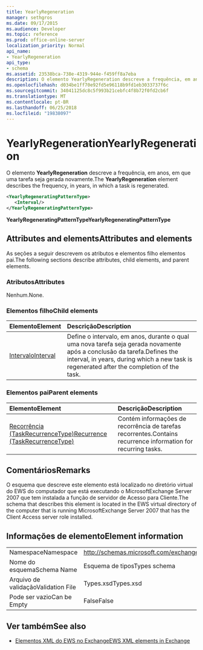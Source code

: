 ```yaml
---
title: YearlyRegeneration
manager: sethgros
ms.date: 09/17/2015
ms.audience: Developer
ms.topic: reference
ms.prod: office-online-server
localization_priority: Normal
api_name:
- YearlyRegeneration
api_type:
- schema
ms.assetid: 23538bca-738e-4319-944e-f459ff8a7eba
description: O elemento YearlyRegeneration descreve a frequência, em anos, em que uma tarefa seja gerada novamente.
ms.openlocfilehash: d034be1ff70e92fd5e96118b9fd1eb3033737f6c
ms.sourcegitcommit: 34041125dc8c5f993b21cebfc4f8b72f0fd2cb6f
ms.translationtype: MT
ms.contentlocale: pt-BR
ms.lasthandoff: 06/25/2018
ms.locfileid: "19838097"
---
```

# <a name="yearlyregeneration"></a><span data-ttu-id="529fc-103">YearlyRegeneration</span><span class="sxs-lookup"><span data-stu-id="529fc-103">YearlyRegeneration</span></span>

<span data-ttu-id="529fc-104">O elemento **YearlyRegeneration** descreve a frequência, em anos, em que uma tarefa seja gerada novamente.</span><span class="sxs-lookup"><span data-stu-id="529fc-104">The **YearlyRegeneration** element describes the frequency, in years, in which a task is regenerated.</span></span> 
  
```xml
<YearlyRegeneratingPatternType>
   <Interval/>
</YearlyRegeneratingPatternType>
```

<span data-ttu-id="529fc-105">**YearlyRegeneratingPatternType**</span><span class="sxs-lookup"><span data-stu-id="529fc-105">**YearlyRegeneratingPatternType**</span></span>

## <a name="attributes-and-elements"></a><span data-ttu-id="529fc-106">Attributes and elements</span><span class="sxs-lookup"><span data-stu-id="529fc-106">Attributes and elements</span></span>

<span data-ttu-id="529fc-107">As seções a seguir descrevem os atributos e elementos filho elementos pai.</span><span class="sxs-lookup"><span data-stu-id="529fc-107">The following sections describe attributes, child elements, and parent elements.</span></span>
  
### <a name="attributes"></a><span data-ttu-id="529fc-108">Atributos</span><span class="sxs-lookup"><span data-stu-id="529fc-108">Attributes</span></span>

<span data-ttu-id="529fc-109">Nenhum.</span><span class="sxs-lookup"><span data-stu-id="529fc-109">None.</span></span>
  
### <a name="child-elements"></a><span data-ttu-id="529fc-110">Elementos filho</span><span class="sxs-lookup"><span data-stu-id="529fc-110">Child elements</span></span>

|<span data-ttu-id="529fc-111">**Elemento**</span><span class="sxs-lookup"><span data-stu-id="529fc-111">**Element**</span></span>|<span data-ttu-id="529fc-112">**Descrição**</span><span class="sxs-lookup"><span data-stu-id="529fc-112">**Description**</span></span>|
|:-----|:-----|
|[<span data-ttu-id="529fc-113">Intervalo</span><span class="sxs-lookup"><span data-stu-id="529fc-113">Interval</span></span>](interval.md) <br/> |<span data-ttu-id="529fc-114">Define o intervalo, em anos, durante o qual uma nova tarefa seja gerada novamente após a conclusão da tarefa.</span><span class="sxs-lookup"><span data-stu-id="529fc-114">Defines the interval, in years, during which a new task is regenerated after the completion of the task.</span></span>  <br/> |
   
### <a name="parent-elements"></a><span data-ttu-id="529fc-115">Elementos pai</span><span class="sxs-lookup"><span data-stu-id="529fc-115">Parent elements</span></span>

|<span data-ttu-id="529fc-116">**Elemento**</span><span class="sxs-lookup"><span data-stu-id="529fc-116">**Element**</span></span>|<span data-ttu-id="529fc-117">**Descrição**</span><span class="sxs-lookup"><span data-stu-id="529fc-117">**Description**</span></span>|
|:-----|:-----|
|[<span data-ttu-id="529fc-118">Recorrência (TaskRecurrenceType)</span><span class="sxs-lookup"><span data-stu-id="529fc-118">Recurrence (TaskRecurrenceType)</span></span>](recurrence-taskrecurrencetype.md) <br/> |<span data-ttu-id="529fc-119">Contém informações de recorrência de tarefas recorrentes.</span><span class="sxs-lookup"><span data-stu-id="529fc-119">Contains recurrence information for recurring tasks.</span></span>  <br/> |
   
## <a name="remarks"></a><span data-ttu-id="529fc-120">Comentários</span><span class="sxs-lookup"><span data-stu-id="529fc-120">Remarks</span></span>

<span data-ttu-id="529fc-121">O esquema que descreve este elemento está localizado no diretório virtual do EWS do computador que está executando o MicrosoftExchange Server 2007 que tem instalada a função de servidor de Acesso para Cliente.</span><span class="sxs-lookup"><span data-stu-id="529fc-121">The schema that describes this element is located in the EWS virtual directory of the computer that is running MicrosoftExchange Server 2007 that has the Client Access server role installed.</span></span> 
  
## <a name="element-information"></a><span data-ttu-id="529fc-122">Informações de elemento</span><span class="sxs-lookup"><span data-stu-id="529fc-122">Element information</span></span>

|||
|:-----|:-----|
|<span data-ttu-id="529fc-123">Namespace</span><span class="sxs-lookup"><span data-stu-id="529fc-123">Namespace</span></span>  <br/> |http://schemas.microsoft.com/exchange/services/2006/types  <br/> |
|<span data-ttu-id="529fc-124">Nome do esquema</span><span class="sxs-lookup"><span data-stu-id="529fc-124">Schema Name</span></span>  <br/> |<span data-ttu-id="529fc-125">Esquema de tipos</span><span class="sxs-lookup"><span data-stu-id="529fc-125">Types schema</span></span>  <br/> |
|<span data-ttu-id="529fc-126">Arquivo de validação</span><span class="sxs-lookup"><span data-stu-id="529fc-126">Validation File</span></span>  <br/> |<span data-ttu-id="529fc-127">Types.xsd</span><span class="sxs-lookup"><span data-stu-id="529fc-127">Types.xsd</span></span>  <br/> |
|<span data-ttu-id="529fc-128">Pode ser vazio</span><span class="sxs-lookup"><span data-stu-id="529fc-128">Can be Empty</span></span>  <br/> |<span data-ttu-id="529fc-129">False</span><span class="sxs-lookup"><span data-stu-id="529fc-129">False</span></span>  <br/> |
   
## <a name="see-also"></a><span data-ttu-id="529fc-130">Ver também</span><span class="sxs-lookup"><span data-stu-id="529fc-130">See also</span></span>

- [<span data-ttu-id="529fc-131">Elementos XML do EWS no Exchange</span><span class="sxs-lookup"><span data-stu-id="529fc-131">EWS XML elements in Exchange</span></span>](ews-xml-elements-in-exchange.md)

